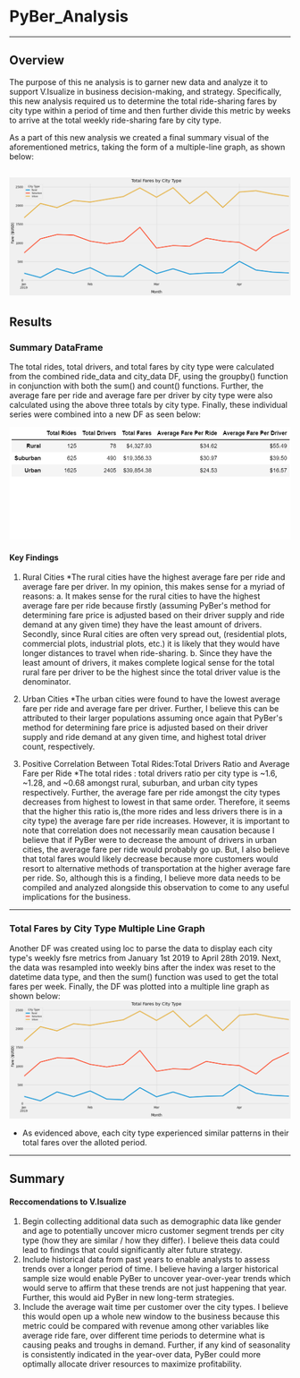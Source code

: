 # PyBer_Analysis
---
## Overview
The purpose of this ne analysis is to garner new data and analyze it to support V.Isualize in business decision-making, and strategy. Specifically, this new analysis required us to determine the total ride-sharing fares by city type within a period of time and then further divide this metric by weeks to arrive at the total weekly ride-sharing fare by city type.

As a part of this new analysis we created a final summary visual of the aforementioned metrics, taking the form of a multiple-line graph, as shown below: 

![](Analysis/PyBer_fare_summary.png)
---
## Results
### Summary DataFrame
The total rides, total drivers, and total fares by city type were calculated from the combined ride_data and city_data DF, using the groupby() function in conjunction with both the sum() and count() functions. Further, the average fare per ride and average fare per driver by city type were also calculated using the above three totals by city type. Finally, these individual series were combined into a new DF as seen below:

![](Analysis/PyBer_challenge_summary_df.png)
#### Key Findings
1. Rural Cities
  *The rural cities have the highest average fare per ride and average fare per driver. In my opinion,      this makes sense for a myriad of reasons:
      a. It makes sense for the rural cities to have the highest average fare per ride because firstly            (assuming PyBer's method for determining fare price is adjusted based on their driver supply              and ride demand at any given time) they have the least amount of drivers. Secondly, since Rural          cities are often very spread out, (residential plots, commercial plots, industrial plots, etc.)          it is likely that they would have longer distances to travel when ride-sharing. 
      b. Since they have the least amount of drivers, it makes complete logical sense for the total rural          fare per driver to be the highest since the total driver value is the denominator.
      
2. Urban Cities
  *The urban cities were found to have the lowest average fare per ride and average fare per driver.        Further, I believe this can be attributed to their larger populations assuming once again that            PyBer's method for determining fare price is adjusted based on their driver supply and ride demand        at any given time, and highest total driver count, respectively.
  
3. Positive Correlation Between Total Rides:Total Drivers Ratio and Average Fare per Ride
  *The total rides : total drivers ratio per city type is ~1.6, ~1.28, and ~0.68 amongst rural,              suburban, and urban city types respectively. Further, the average fare per ride amongst the city          types decreases from highest to lowest in that same order. Therefore, it seems that the higher this      ratio is,(the more rides and less drivers there is in a city type) the average fare per ride              increases. However, it is important to note that correlation does not necessarily mean causation          because I believe that if PyBer were to decrease the amount of drivers in urban cities, the average      fare per ride would probably go up. But, I also believe that total fares would likely decrease            because more customers would resort to alternative methods of transportation at the higher average        fare per ride. So, although this is a finding, I believe more data needs to be compiled and analyzed      alongside this observation to come to any useful implications for the business.
  ---
### Total Fares by City Type Multiple Line Graph
Another DF was created using loc to parse the data to display each city type's weekly fsre metrics from January 1st 2019 to April 28th 2019. Next, the data was resampled into weekly bins after the index was reset to the datetime data type, and then the sum() function was used to get the total fares per week. Finally, the DF was plotted into a multiple line graph as shown below:
![](Analysis/PyBer_fare_summary.png)
* As evidenced above, each city type experienced similar patterns in their total fares over the alloted period.
---
## Summary
#### Reccomendations to V.Isualize
1. Begin collecting additional data such as demographic data like gender and age to potentially uncover micro customer segment trends per city type (how they are similar / how they differ). I believe theis data could lead to findings that could significantly alter future strategy. 
2. Include historical data from past years to enable analysts to assess trends over a longer period of time. I believe having a larger historical sample size would enable PyBer to uncover year-over-year trends which would serve to affirm that these trends are not just happening that year. Further, this would aid PyBer in new long-term strategies.
3. Include the average wait time per customer over the city types. I believe this would open up a whole new window to the business because this metric could be compared with revenue among other variables like average ride fare, over different time periods to determine what is causing peaks and troughs in demand. Further, if any kind of seasonality is consistently indicated in the year-over data, PyBer could more optimally allocate driver resources to maximize profitability.  
